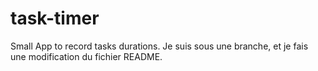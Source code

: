 # task-timer
Small App to record tasks durations.
Je suis sous une branche, et je fais une modification du fichier README.
